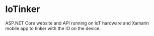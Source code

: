 # IoTinker
ASP.NET Core website and API running on IoT hardware and Xamarin mobile app to tinker with the IO on the device.
